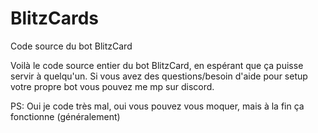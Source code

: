 # BlitzCards
Code source du bot BlitzCard


Voilà le code source entier du bot BlitzCard, en espérant que ça puisse servir à quelqu'un.
Si vous avez des questions/besoin d'aide pour setup votre propre bot vous pouvez me mp sur discord.

PS: Oui je code très mal, oui vous pouvez vous moquer, mais à la fin ça fonctionne (généralement)

